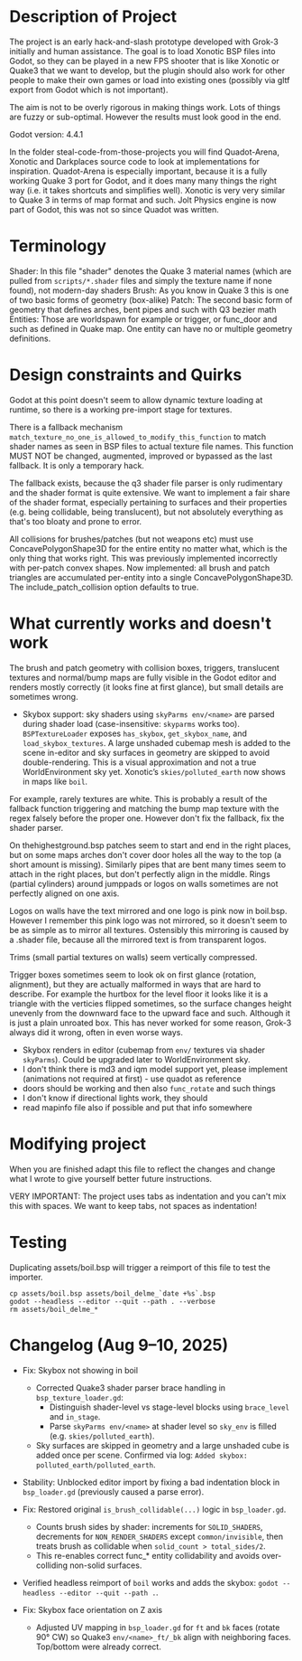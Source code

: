 # Description of Project

The project is an early hack-and-slash prototype developed with Grok-3 initially and human assistance. The goal is to load Xonotic BSP files into Godot, so they can be played in a new FPS shooter that is like Xonotic or Quake3 that we want to develop, but the plugin should also work for other people to make their own games or load into existing ones (possibly via gltf export from Godot which is not important).

The aim is not to be overly rigorous in making things work. Lots of things are fuzzy or sub-optimal. However the results must look good in the end.

Godot version: 4.4.1

In the folder steal-code-from-those-projects you will find Quadot-Arena, Xonotic and Darkplaces source code to look at implementations for inspiration. Quadot-Arena is especially important, because it is a fully working Quake 3 port for Godot, and it does many many things the right way (i.e. it takes shortcuts and simplifies well). Xonotic is very very similar to Quake 3 in terms of map format and such. Jolt Physics engine is now part of Godot, this was not so since Quadot was written.

# Terminology

Shader: In this file "shader" denotes the Quake 3 material names (which are pulled from `scripts/*.shader` files and simply the texture name if none found), not modern-day shaders
Brush: As you know in Quake 3 this is one of two basic forms of geometry (box-alike)
Patch: The second basic form of geometry that defines arches, bent pipes and such with Q3 bezier math
Entities: Those are worldspawn for example or trigger, or func_door and such as defined in Quake map. One entity can have no or multiple geometry definitions.

# Design constraints and Quirks

Godot at this point doesn't seem to allow dynamic texture loading at runtime, so there is a working pre-import stage for textures.

There is a fallback mechanism `match_texture_no_one_is_allowed_to_modify_this_function` to match shader names as seen in BSP files to actual texture file names. This function MUST NOT be changed, augmented, improved or bypassed as the last fallback. It is only a temporary hack.

The fallback exists, because the q3 shader file parser is only rudimentary and the shader format is quite extensive. We want to implement a fair share of the shader format, especially pertaining to surfaces and their properties (e.g. being collidable, being translucent), but not absolutely everything as that's too bloaty and prone to error.

All collisions for brushes/patches (but not weapons etc) must use ConcavePolygonShape3D for the entire entity no matter what, which is the only thing that works right. This was previously implemented incorrectly with per-patch convex shapes. Now implemented: all brush and patch triangles are accumulated per-entity into a single ConcavePolygonShape3D. The include_patch_collision option defaults to true.

# What currently works and doesn't work

The brush and patch geometry with collision boxes, triggers, translucent textures and normal/bump maps are fully visible in the Godot editor and renders mostly correctly (it looks fine at first glance), but small details are sometimes wrong.

- Skybox support: sky shaders using `skyParms env/<name>` are parsed during shader load (case-insensitive: `skyparms` works too). `BSPTextureLoader` exposes `has_skybox`, `get_skybox_name`, and `load_skybox_textures`. A large unshaded cubemap mesh is added to the scene in-editor and sky surfaces in geometry are skipped to avoid double-rendering. This is a visual approximation and not a true WorldEnvironment sky yet. Xonotic’s `skies/polluted_earth` now shows in maps like `boil`.

For example, rarely textures are white. This is probably a result of the fallback function triggering and matching the bump map texture with the regex falsely before the proper one. However don't fix the fallback, fix the shader parser.

On thehighestground.bsp patches seem to start and end in the right places, but on some maps arches don't cover door holes all the way to the top (a short amount is missing). Similarly pipes that are bent many times seem to attach in the right places, but don't perfectly align in the middle. Rings (partial cylinders) around jumppads or logos on walls sometimes are not perfectly aligned on one axis.

Logos on walls have the text mirrored and one logo is pink now in boil.bsp. However I remember this pink logo was not mirrored, so it doesn't seem to be as simple as to mirror all textures. Ostensibly this mirroring is caused by a .shader file, because all the mirrored text is from transparent logos.

Trims (small partial textures on walls) seem vertically compressed.

Trigger boxes sometimes seem to look ok on first glance (rotation, alignment), but they are actually malformed in ways that are hard to describe. For example the hurtbox for the level floor it looks like it is a triangle with the verticies flipped sometimes, so the surface changes height unevenly from the downward face to the upward face and such. Although it is just a plain unroated box. This has never worked for some reason, Grok-3 always did it wrong, often in even worse ways.

- Skybox renders in editor (cubemap from `env/` textures via shader `skyParms`). Could be upgraded later to WorldEnvironment sky.
- I don't think there is md3 and iqm model support yet, please implement (animations not required at first) - use quadot as reference
- doors should be working and then also `func_rotate` and such things
- I don't know if directional lights work, they should
- read mapinfo file also if possible and put that info somewhere

# Modifying project

When you are finished adapt this file to reflect the changes and change what I wrote to give yourself better future instructions.

VERY IMPORTANT: The project uses tabs as indentation and you can't mix this with spaces. We want to keep tabs, not spaces as indentation!

# Testing

Duplicating assets/boil.bsp will trigger a reimport of this file to test the importer.

```
cp assets/boil.bsp assets/boil_delme_`date +%s`.bsp
godot --headless --editor --quit --path . --verbose
rm assets/boil_delme_*
```

# Changelog (Aug 9–10, 2025)

- Fix: Skybox not showing in boil
  - Corrected Quake3 shader parser brace handling in `bsp_texture_loader.gd`:
    - Distinguish shader-level vs stage-level blocks using `brace_level` and `in_stage`.
    - Parse `skyParms env/<name>` at shader level so `sky_env` is filled (e.g. `skies/polluted_earth`).
  - Sky surfaces are skipped in geometry and a large unshaded cube is added once per scene. Confirmed via log: `Added skybox: polluted_earth/polluted_earth`.
- Stability: Unblocked editor import by fixing a bad indentation block in `bsp_loader.gd` (previously caused a parse error).
- Fix: Restored original `is_brush_collidable(...)` logic in `bsp_loader.gd`.
  - Counts brush sides by shader: increments for `SOLID_SHADERS`, decrements for `NON_RENDER_SHADERS` except `common/invisible`, then treats brush as collidable when `solid_count > total_sides/2`.
  - This re-enables correct func_* entity collidability and avoids over-colliding non-solid surfaces.
- Verified headless reimport of `boil` works and adds the skybox: `godot --headless --editor --quit --path .`.

- Fix: Skybox face orientation on Z axis
  - Adjusted UV mapping in `bsp_loader.gd` for `ft` and `bk` faces (rotate 90° CW) so Quake3 `env/<name>_ft/_bk` align with neighboring faces. Top/bottom were already correct.
